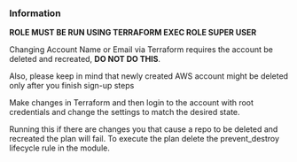 ### Information
**ROLE MUST BE RUN USING TERRAFORM EXEC ROLE SUPER USER**

Changing Account Name or Email via Terraform requires the account be deleted and recreated,
**DO NOT DO THIS**.

Also, please keep in mind that newly created AWS account might be deleted only after you finish sign-up steps

Make changes in Terraform and then login to the account with root credentials and change
the settings to match the desired state.

Running this if there are changes you that cause a repo to be deleted and recreated the plan will fail. To execute
the plan delete the prevent_destroy lifecycle rule in the module.

<!-- BEGINNING OF TERRAFORM-DOCS HOOK -->

<!-- END OF TERRAFORM-DOCS HOOK -->
